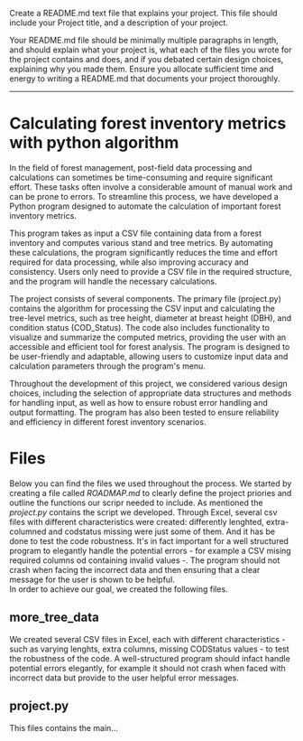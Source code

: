 Create a README.md text file that explains your project. This file should include your Project
title, and a description of your project.

Your README.md file should be minimally multiple paragraphs in length, and should explain
what your project is, what each of the files you wrote for the project contains and does, and if you debated certain design choices, explaining why you made them. Ensure you allocate
sufficient time and energy to writing a README.md that documents your project thoroughly.


------------------------------------------------------------------

# Calculating forest inventory metrics with python algorithm
In the field of forest management, post-field data processing and calculations can sometimes be time-consuming and require significant effort. These tasks often involve a considerable amount of manual work and can be prone to errors. To streamline this process, we have developed a Python program designed to automate the calculation of important forest inventory metrics.

This program takes as input a CSV file containing data from a forest inventory and computes various stand and tree metrics. By automating these calculations, the program significantly reduces the time and effort required for data processing, while also improving accuracy and consistency. Users only need to provide a CSV file in the required structure, and the program will handle the necessary calculations.

The project consists of several components. The primary file (project.py) contains the algorithm for processing the CSV input and calculating the tree-level metrics, such as tree height, diameter at breast height (DBH), and condition status (COD_Status). The code also includes functionality to visualize and summarize the computed metrics, providing the user with an accessible and efficient tool for forest analysis. The program is designed to be user-friendly and adaptable, allowing users to customize input data and calculation parameters through the program's menu.

Throughout the development of this project, we considered various design choices, including the selection of appropriate data structures and methods for handling input, as well as how to ensure robust error handling and output formatting. The program has also been tested to ensure reliability and efficiency in different forest inventory scenarios.

# Files
Below you can find the files we used throughout the process. We started by creating a file called *ROADMAP.md* to clearly define the project priories and outline the functions our scripr needed to include. 
As mentioned the *project.py* contains the script we developed. 
Through Excel, several csv files with different characteristics were created: differently lenghted, extra-columned and codstatus missing were just some of them. And it has be done to test the code robustness. It's in fact important for a well structured program to elegantly handle the potential errors - for example a CSV mising required columns od containing invalid values -.
The program should not crash when facing the incorrect data and then ensuring that a clear message for the user is shown to be helpful.  
In order to achieve our goal, we created the following files.

## more_tree_data
We created several CSV files in Excel, each with different characteristics - such as varying lenghts, extra columns, missing CODStatus values - to test the robustness of the code. A well-structured program should infact handle potential errors elegantly, for example it should not crash when faced with incorrect data but provide to the user helpful error messages. 

## project.py
This files contains the main...